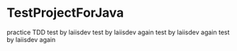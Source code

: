 # TestProjectForJava
practice TDD
test by laiisdev
test by laiisdev again
test by laiisdev again
test by laiisdev again

